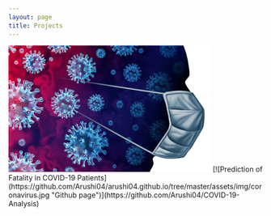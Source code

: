 ```yaml
---
layout: page
title: Projects
---
```

<img src="assets/img/coronavirus.jpg" width="400" height="250">
[![Prediction of Fatality in COVID-19 Patients](https://github.com/Arushi04/arushi04.github.io/tree/master/assets/img/coronavirus.jpg "Github page")](https://github.com/Arushi04/COVID-19-Analysis)


